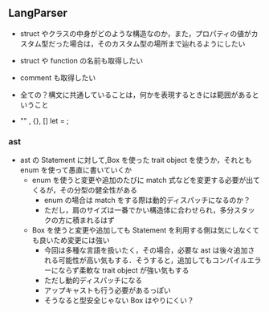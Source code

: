 ## LangParser

- struct やクラスの中身がどのような構造なのか，また，プロパティの値がカスタム型だった場合は，そのカスタム型の場所まで辿れるようにしたい

- struct や function の名前も取得したい
- comment も取得したい

- 全ての？構文に共通していることは，何かを表現するときには範囲があるということ
- "" , {}, [] let = ;

### ast

- ast の Statement に対して,Box を使った trait object を使うか，それとも enum を使って愚直に書いていくか
  - enum を使うと変更や追加のたびに match 式などを変更する必要が出てくるが，その分型の健全性がある
    - enum の場合は match をする際は動的ディスパッチになるのか？
    - ただし，肩のサイズは一番でかい構造体に合わせられ，多分スタックの方に積まれるはず
  - Box を使うと変更や追加しても Statement を利用する側は気にしなくても良いため変更には強い
    - 今回は多種な言語を扱いたく，その場合，必要な ast は後々追加される可能性が高い気もする．そうすると，追加してもコンパイルエラーにならず柔軟な trait object が強い気もする
    - ただし動的ディスパッチになる
    - アップキャストも行う必要があるっぽい
    - そうなると型安全じゃない Box はやりにくい？

